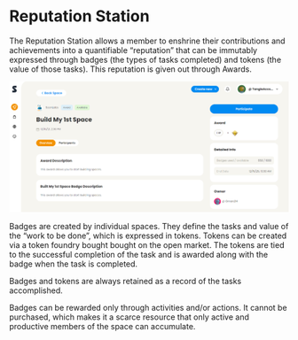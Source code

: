 # Reputation Station

The Reputation Station allows a member to enshrine their contributions and achievements into a quantifiable “reputation” that can be immutably expressed through badges (the types of tasks completed) and tokens (the value of those tasks). This reputation is given out through Awards.

![](<../../.gitbook/assets/image (9) (1).png>)

Badges are created by individual spaces. They define the tasks and value of the “work to be done”, which is expressed in tokens. Tokens can be created via a token foundry bought bought on the open market. The tokens are tied to the successful completion of the task and is awarded along with the badge when the task is completed.

Badges and tokens are always retained as a record of the tasks accomplished.

Badges can be rewarded only through activities and/or actions. It cannot be purchased, which makes it a scarce resource that only active and productive members of the space can accumulate.
